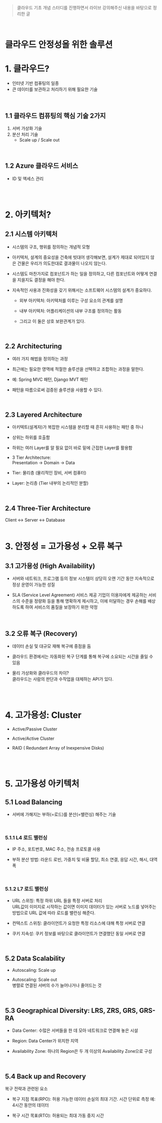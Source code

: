 > 클라우드 기초 개념 스터디를 진행하면서 라이브 강의해주신 내용을 바탕으로 정리한 글
<br>

# 클라우드 안정성을 위한 솔루션

# 1. 클라우드?
- 인터넷 기반 컴퓨팅의 일종
- 큰 데이터를 보관하고 처리하기 위해 필요한 기술
<br>

## 1.1 클라우드 컴퓨팅의 핵심 기술 2가지
1. 서버 가상화 기술
2. 분산 처리 기술
   - Scale up /  Scale out
<br>

## 1.2 Azure 클라우드 서비스
- ID 및 액세스 관리
<br>
<br>


# 2. 아키텍처?
## 2.1 시스템 아키텍처
- 시스템의 구조, 행위를 정의하는 개념적 모형

- 아키텍처, 설계의 중요성을 건축에 빗대어 생각해보면, 설계가 제대로 되어있지 않은 건물은 우리가 의도한대로 결과물이 나오지 않는다. 

- 시스템도 마찬가지로 컴포넌트가 하는 일을 정의하고, 다른 컴포넌트와 어떻게 연결을 지을지도 결정을 해야 한다.

- 지속적인 사용과 진화성을 갖기 위해서는 소프트웨어 시스템의 설계가 중요하다.
  - 외부 아키텍처: 아키텍처를 이루는 구성 요소의 관계를 설명
  
  - 내부 아키텍처: 어플리케이션의 내부 구조를 정의하는 활동
  - 그리고 이 둘은 상호 보완관계가 있다.
<br>

## 2.2 Architecturing
- 여러 가지 해법을 정의하는 과정

- 최근에는 필요한 영역에 적절한 솔루션을 선택하고 조합하는 과정을 말한다.

- 예: Spring MVC 패턴, Django MVT 패턴

- 패턴을 따름으로써 검증된 솔루션을 사용할 수 있다.
<br>

## 2.3 Layered Architecture
- 아키텍트(설계자)가 복잡한 시스템을 분리할 때 흔히 사용하는 패턴 중 하나

- 상위는 하위를 호출함

- 하위는 여러 Layer를 알 필요 없이 바로 밑에 근접한 Layer를 활용함

- 3 Tier Architecture:   
Presentation → Domain → Data

- Tier: 물리층 (물리적인 장비, 서버 컴퓨터)

- Layer: 논리층 (Tier 내부의 논리적인 분할)
<br>

## 2.4 Three-Tier Architecture
Client  ↔ Server ↔ Database
<br>
<br>

# 3. 안정성 = 고가용성 + 오류 복구
## 3.1 고가용성 (High Availability)
- 서버와 네트워크, 프로그램 등의 정보 시스템이 상당히 오랜 기간 동안 지속적으로 정상 운영이 가능한 성질
  
- SLA (Service Level Agreement)
서비스 제공 기업이 이용자에게 제공하는 서비스의 수준을 정량화 등을 통해 명확하게 제시하고, 이에 미달하는 경우 손해를 배상하도록 하여 서비스의 품질을 보장하기 위한 약정
<br>

## 3.2 오류 복구 (Recovery)
- 데이터 손실 및 대규모 재해 복구에 중점을 둠
  
- 클라우드 환경에서는 자동화된 복구 단계를 통해 복구에 소요되는 시간을 줄일 수 있음

- 물리 가상화와 클라우드의 차이?  
클라우드는 사람의 판단과 수작업을 대체하는 API가 있다.
<br>
<br>

# 4. 고가용성: Cluster
- Active/Passive Cluster

- Active/Active Cluster

- RAID ( Redundant Array of Inexpensive Disks)
<br>
<br>

# 5. 고가용성 아키텍처
## 5.1 Load Balancing
- 서버에 가해지는 부하(=로드)를 분산(=밸런싱) 해주는 기술
<br>

### 5.1.1 L4 로드 밸런싱

- IP 주소, 포트번호, MAC 주소, 전송 프로토콜 사용

- 부하 분산 방법: 라운드 로빈, 가중치 및 비율 할당, 최소 연결, 응답 시간, 해시, 대역폭
<br>

### 5.1.2 L7 로드 밸런싱

- URL 스위칭: 특정 하위 URL 들을 특정 서버로 처리  
URL값이 이미지로 시작하는 값이면 이미지 데이터가 있는 서버로 노드를 넣어주는 방법으로 URL 값에 따라 로드를 밸런싱 해준다.

- 컨텍스트 스위칭: 클라이언트가 요청한 특정 리소스에 대해 특정 서버로 연결

- 쿠키 지속성: 쿠키 정보를 바탕으로 클라이언트가 연결했던 동일 서버로 연결
<br>

## 5.2 Data Scalability
- Autoscaling: Scale up

- Autoscaling: Scale out   
병렬로 연결된 서버의 수가 늘어나거나 줄어드는 것
<br>

## 5.3 Geographical Diversity: LRS, ZRS, GRS, GRS-RA
- Data Center: 수많은 서버들을 한 데 모아 네트워크로 연결해 놓은 시설

- Region: Data Center가 위치한 지역

- Availability Zone: 하나의 Region은 두 개 이상의 Availability Zone으로 구성
<br>

## 5.4 Back up and Recovery
복구 전략과 관련된 요소

- 복구 지점 목표(RPO): 허용 가능한 데이터 손실의 최대 기간. 시간 단위로 측정 
예: 4시간 동안의 데이터

- 복구 시간 목표(RTO): 허용되는 최대 가동 중지 시간

